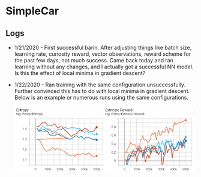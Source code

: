 # SimpleCar

## Logs

* 1/21/2020 - First successful barin. After adjusting things like batch size, 
learning rate, curiosity reward, vector observations, reward scheme for the 
past few days, not much success. Came back today and ran learning without any
changes, and I actually got a successful NN model. Is this the effect of local
minima in gradient descent?

* 1/22/2020 - Ran training with the same configuration unsuccessfully.
Further convinced this has to do with local minima in gradient descent.
Below is an example or numerous runs using the same configurations.

	![Training results](./Docs/tensorboard_results.png)



